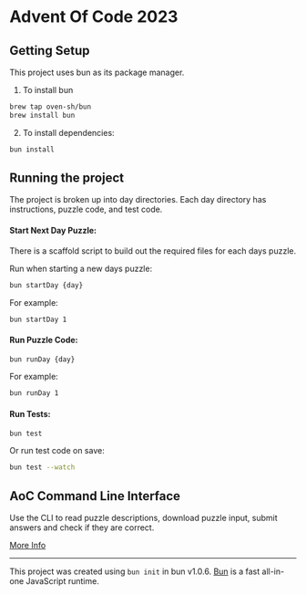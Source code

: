 # Advent Of Code 2023

## Getting Setup

This project uses bun as its package manager.

1. To install bun

```bash
brew tap oven-sh/bun
brew install bun
```

2. To install dependencies:

```bash
bun install
```

## Running the project

The project is broken up into day directories. Each day directory has instructions, puzzle code, and test code.

#### Start Next Day Puzzle:

There is a scaffold script to build out the required files for each days puzzle.

Run when starting a new days puzzle:

```bash
bun startDay {day}
```

For example:

```bash
bun startDay 1
```

#### Run Puzzle Code:

```bash
bun runDay {day}
```

For example:

```bash
bun runDay 1
```

#### Run Tests:

```bash
bun test
```

Or run test code on save:

```bash
bun test --watch
```

## AoC Command Line Interface

Use the CLI to read puzzle descriptions, download puzzle input, submit answers and check if they are correct.

[More Info](https://github.com/scarvalhojr/aoc-cli)

---

This project was created using `bun init` in bun v1.0.6. [Bun](https://bun.sh) is a fast all-in-one JavaScript runtime.
